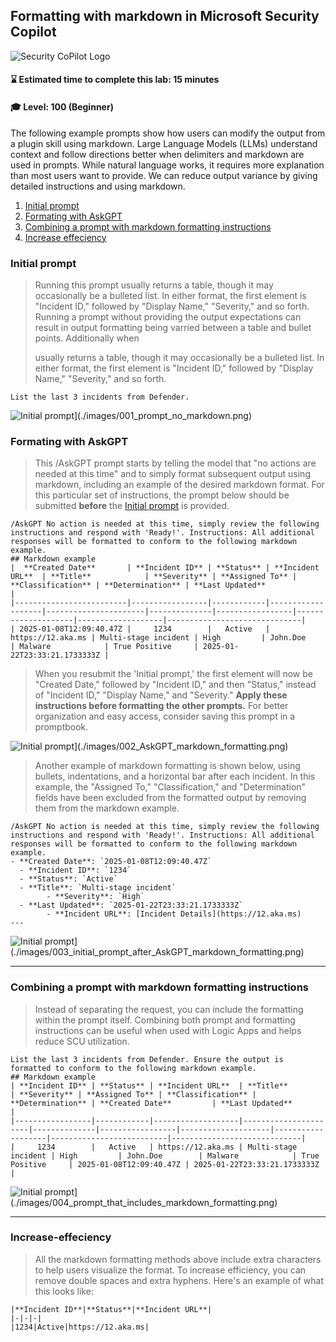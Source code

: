 ## Formatting with markdown in Microsoft Security Copilot

![Security CoPilot Logo](https://github.com/Azure/Copilot-For-Security/blob/main/Images/ic_fluent_copilot_64_64%402x.png)

#### ⌛ Estimated time to complete this lab: 15 minutes
#### 🎓 Level: 100 (Beginner)

The following example prompts show how users can modify the output from a plugin skill using markdown. Large Language Models (LLMs) understand context and follow directions better when delimiters and markdown are used in prompts. While natural language works, it requires more explanation than most users want to provide. We can reduce output variance by giving detailed instructions and using markdown.

1. [Initial prompt](#initial-prompt)
2. [Formating with AskGPT](#formating-with-askgpt)
3. [Combining a prompt with markdown formatting instructions](##combining-a-prompt-with-markdown-formatting-instructions)
4. [Increase effeciency](#increase-effeciency)

###  Initial prompt

> Running this prompt usually returns a table, though it may occasionally be a bulleted list. In either format, the first element is "Incident ID," followed by "Display Name," "Severity," and so forth.
> Running a prompt without providing the output expectations can result in output formatting being varried between a table and bullet points. Additionally when 
>
>
>  usually returns a table, though it may occasionally be a bulleted list. In either format, the first element is "Incident ID," followed by "Display Name," "Severity," and so forth.
```
List the last 3 incidents from Defender.
```
![Initial prompt](./images/001_prompt_no_markdown.png)](./images/001_prompt_no_markdown.png)

### Formating with AskGPT

> This /AskGPT prompt starts by telling the model that "no actions are needed at this time" and to simply format subsequent output using markdown, including an example of the desired markdown format. For this particular set of instructions, the prompt below should be submitted **before** the [Initial prompt](#initial-prompt) is provided.
```
/AskGPT No action is needed at this time, simply review the following instructions and respond with 'Ready!'. Instructions: All additional responses will be formatted to conform to the following markdown example.
## Markdown example
|  **Created Date**       | **Incident ID** | **Status** | **Incident URL**  | **Title**            | **Severity** | **Assigned To** | **Classification** | **Determination** | **Last Updated**             | 
|-------------------------|-----------------|------------|-------------------|----------------------|--------------|-----------------|--------------------|-------------------|------------------------------| 
| 2025-01-08T12:09:40.47Z |     1234        |   Active   | https://12.aka.ms | Multi-stage incident | High         | John.Doe        | Malware            | True Positive     | 2025-01-22T23:33:21.1733333Z |
```
> When you resubmit the 'Initial prompt,' the first element will now be "Created Date," followed by "Incident ID," and then "Status," instead of "Incident ID," "Display Name," and "Severity." **Apply these instructions before formatting the other prompts.** For better organization and easy access, consider saving this prompt in a promptbook.

![Initial prompt](./images/002_AskGPT_markdown_formatting.png)](./images/002_AskGPT_markdown_formatting.png)



> Another example of markdown formatting is shown below, using bullets, indentations, and a horizontal bar after each incident. In this example, the "Assigned To," "Classification," and "Determination" fields have been excluded from the formatted output by removing them from the markdown example.
```
/AskGPT No action is needed at this time, simply review the following instructions and respond with 'Ready!'. Instructions: All additional responses will be formatted to conform to the following markdown example.
- **Created Date**: `2025-01-08T12:09:40.47Z`
  - **Incident ID**: `1234`
  - **Status**: `Active`
  - **Title**: `Multi-stage incident`
        - **Severity**: `High`
  - **Last Updated**: `2025-01-22T23:33:21.1733333Z`
        - **Incident URL**: [Incident Details](https://12.aka.ms)
---
```

![Initial prompt](./images/003_initial_prompt_after_AskGPT_markdown_formatting.png)](./images/003_initial_prompt_after_AskGPT_markdown_formatting.png)

---


### Combining a prompt with markdown formatting instructions

> Instead of separating the request, you can include the formatting within the prompt itself. Combining both prompt and formatting instructions can be useful when used with Logic Apps and helps reduce SCU utilization.

 ```
List the last 3 incidents from Defender. Ensure the output is formatted to conform to the following markdown example.
## Markdown example
| **Incident ID** | **Status** | **Incident URL**  | **Title**            | **Severity** | **Assigned To** | **Classification** | **Determination** | **Created Date**         | **Last Updated**            | 
|-----------------|------------|-------------------|----------------------|--------------|-----------------|--------------------|-------------------|--------------------------|-----------------------------| 
|     1234        |   Active   | https://12.aka.ms | Multi-stage incident | High         | John.Doe        | Malware            | True Positive     | 2025-01-08T12:09:40.47Z | 2025-01-22T23:33:21.1733333Z |
```
![Initial prompt](./images/004_prompt_that_includes_markdown_formatting.png)](./images/004_prompt_that_includes_markdown_formatting.png)


---

### Increase-effeciency

> All the markdown formatting methods above include extra characters to help users visualize the format. To increase efficiency, you can remove double spaces and extra hyphens. Here's an example of what this looks like:

```
|**Incident ID**|**Status**|**Incident URL**|
|-|-|-|
|1234|Active|https://12.aka.ms|
```
